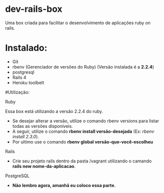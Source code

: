 # dev-rails-box
Uma box criada para facilitar o desenvolvimento de aplicações ruby on rails. 

# Instalado:  
  - Git 
  - rbenv (Gerenciador de versões do Ruby) (Versão instalada é a <b>2.2.4</b>)
  - postgresql
  - Rails 4
  - Heroku toolbelt

#Utilização: 

Ruby 

Essa box está utilizando a versão 2.2.4 do ruby. 
- Se desejar alterar a versão, utilize o comando rbenv versions para listar todas as versões disponíveis. 
- A seguir, utilize o comando <b>rbenv install versão-desejada</b> (Ex: <i>rbenv install 2.3.0</i>). 
- Por ultimo use o comando <b>rbenv global versão-que-você-escolheu</b>

Rails 

- Crie seu projeto rails dentro da pasta /vagrant utilizando o camando <b>rails new nome-da-aplicacao</b>.

PostgreSQL

- <b>Não lembro agora, amanhã eu coloco essa parte. </b>





